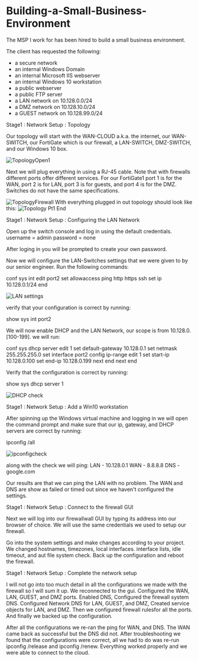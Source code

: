 # Building-a-Small-Business-Environment
The MSP I work for has been hired to build a small business environment.

The client has requested the following:

- a secure network
- an internal Windows Domain
- an internal Microsoft IIS webserver
- an internal Windows 10 workstation
- a public webserver
- a public FTP server
- a LAN network on 10.128.0.0/24
- a DMZ network on 10.128.10.0/24
- a GUEST network on 10.128.99.0/24

Stage1 : Network Setup : Topology

Our topology will start with the WAN-CLOUD a.k.a. the internet, our WAN-SWITCH, our FortiGate which is our firewall,
a LAN-SWITCH, DMZ-SWITCH, and our Windows 10 box.

![TopologyOpen1](https://github.com/Magee3/Building-a-Small-Business-Environment/assets/134301259/9a5ba700-b2a0-4dfa-a7ec-ce4759c169f2)

Next we will plug everything in using a RJ-45 cable. Note that with firewalls different ports offer different services.
For our FortiGate1 port 1 is for the WAN, port 2 is for LAN, port 3 is for guests, and port 4 is for the DMZ. Switches
do not have the same specifications.

![TopologyFirewall](https://github.com/Magee3/Building-a-Small-Business-Environment/assets/134301259/d5fc1af5-e6ac-4eb4-aafb-dfd722c1c969)
With everything plugged in out topology should look like this:
![Topology Pt1 End](https://github.com/Magee3/Building-a-Small-Business-Environment/assets/134301259/5aebaec5-ae97-446a-a12c-861016d67871)

Stage1 : Network Setup : Configuring the LAN Network

Open up the switch console and log in using the default credentials.
username = admin
password = none

After loging in you will be prompted to create your own password.

Now we will configure the LAN-Switches settings that we were given to by our senior engineer.
Run the following commands:

conf sys int
  edit port2
    set allowaccess ping http https ssh
    set ip 10.128.0.1/24
 end
 
 ![LAN settings](https://github.com/Magee3/Building-a-Small-Business-Environment/assets/134301259/a641555b-ec91-4bbe-8373-d2c46eaeddfc)
 
 verify that your configuration is correct by running:
 
 show sys int port2
 
 We will now enable DHCP and the LAN Network, our scope is from 10.128.0.[100-199].
 we will run:
 
  conf sys dhcp server
      edit 1
          set default-gateway 10.128.0.1
          set netmask 255.255.255.0
          set interface port2
          config ip-range
              edit 1
                  set start-ip 10.128.0.100
                  set end-ip 10.128.0.199
              next
          end
      next
  end
  
  Verify that the configuration is correct by running:
  
  show sys dhcp server 1
  
  ![DHCP check](https://github.com/Magee3/Building-a-Small-Business-Environment/assets/134301259/b3085430-27c8-4c78-a659-1ed9e99b2a5d)
  
  Stage1 : Network Setup : Add a Win10 workstation

After spinning up the Windows virtual machine and logging in we will open the command prompt and make sure that our ip,
gateway, and DHCP servers are correct by running:

ipconfig /all

![ipconfigcheck](https://github.com/Magee3/Building-a-Small-Business-Environment/assets/134301259/90d6eab2-fa7b-4855-9777-f2de1f5fd190)

along with the check we will ping:
LAN - 10.128.0.1
WAN - 8.8.8.8
DNS - google.com

Our results are that we can ping the LAN with no problem. The WAN and DNS are show as failed or timed out since we haven't
configured the settings.


Stage1 : Network Setup : Connect to the firewall GUI

Next we will log into our firewallwall GUI by typing its address into our browser of choice.
We will use the same credentials we used to setup our firewall.

Go into the system settings and make changes according to your project.
We changed hostnames, timezones, local interfaces. interface lists, idle timeout, and aut file system check.
Back up the configuration and reboot the firewall.
 
 Stage1 : Network Setup : Complete the network setup
 
 I will not go into too much detail in all the configurations we made with the firewall so I will sum it up. We reconnected to the gui. 
 Configured the WAN, LAN, GUEST, and DMZ ports. Enabled DNS, Configured the firewall system DNS. Configured Network DNS for LAN, GUEST,
 and DMZ, Created service objects for LAN, and DMZ. Then we configured firewall rulesfor all the ports. And finally we backed up 
 the configuration.
 
 After all the configurations we re-ran the ping for WAN, and DNS. The WAN came back as successful but the DNS did not. After troubleshooting
 we found that the configurations were correct, all we had to do was re-run ipconfig /release and ipconfig /renew. Everything worked properly
 and we were able to connect to the cloud.
 
 
 

 
 

